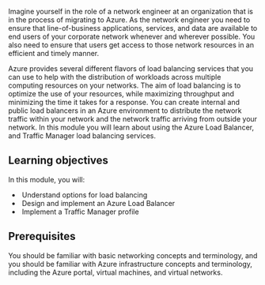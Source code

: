 

Imagine yourself in the role of a network engineer at an organization that is in the process of migrating to Azure. As the network engineer you need to ensure that line-of-business applications, services, and data are available to end users of your corporate network whenever and wherever possible. You also need to ensure that users get access to those network resources in an efficient and timely manner. 

Azure provides several different flavors of load balancing services that you can use to help with the distribution of workloads across multiple computing resources on your networks. The aim of load balancing is to optimize the use of your resources, while maximizing throughput and minimizing the time it takes for a response. You can create internal and public load balancers in an Azure environment to distribute the network traffic within your network and the network traffic arriving from outside your network. In this module you will learn about using the Azure Load Balancer, and Traffic Manager load balancing services.

## Learning objectives

In this module, you will:

- ​    Understand options for load balancing
- ​    Design and implement an Azure Load Balancer
- ​    Implement a Traffic Manager profile

## Prerequisites

You should be familiar with basic networking concepts and terminology, and you should be familiar with Azure infrastructure concepts and terminology, including the Azure portal, virtual machines, and virtual networks.